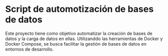 # Script de automotización de bases de datos

Este proyecto tiene como objetivo automatizar la creación de bases de datos y la carga de datos en ellas. Utilizanddo las herramientas de
Docker y Docker Compose, se busca facilitar la gestión de bases de datos en entornos de desarrollo.
